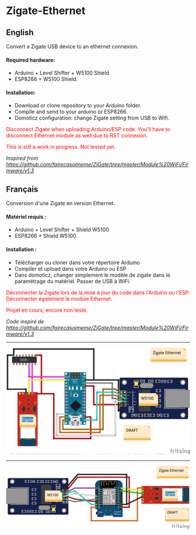 # Zigate-Ethernet
## English
Convert a Zigate USB device to an ethernet connexion.

#### Required hardware:

* Arduino + Level Shifter + W5100 Shield
* ESP8266 + W5100 Shield.

#### Installation:

* Download or clone repository to your Arduino folder.
* Compile and send to your arduino or ESP8266.
* Domoticz configuration: change Zigate setting from USB to Wifi.

<span style="color:red">Disconnect Zigate when uploading Arduino/ESP code. You'll have to disconnect Ethernet module as well due to RST connexion.</span>

<span style="color:red">This is still a work in progress. Not tested yet.</span>

<i>Inspired from https://github.com/fairecasoimeme/ZiGate/tree/master/Module%20WiFi/Firmware/v1.3</i>

## Français
Conversion d'une Zigate en version Ethernet.

#### Matériel requis :

* Arduino + Level Shifter + Shield W5100
* ESP8266 + Shield W5100.

#### Installation :

* Télécharger ou cloner dans votre répertoire Arduino
* Compiler et upload dans votre Arduino ou ESP
* Dans domoticz, changer simplement le modèle de zigate dans le paramétrage du matériel. Passer de USB à WiFi.

<span style="color:red">Déconnecter la Zigate lors de la mise à jour du code dans l'Arduino ou l'ESP. Déconnecter également le module Ethernet.</span>

<span style="color:red">Projet en cours, encore non testé.</span>

<i>Code inspiré de https://github.com/fairecasoimeme/ZiGate/tree/master/Module%20WiFi/Firmware/v1.3</i>

<hr>

<img src="Zigate Ethernet Arduino.png" width="800">

<hr>

<img src="Zigate Ethernet WemosD1mini.png" width="800">

